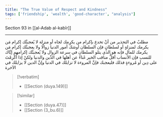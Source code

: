 ```yaml
---
title: "The True Value of Respect and Kindness"
tags: ['friendship', 'wealth', 'good-character', "analysis"]
---
```


 Section 93 in [[al-Adab al-kabīr]]

---
مطلبٌ في التحذير من أنْ تخدع بإكرام من يكرمك لجاه أو منزلة لا يُعجبنَّك إكرام مَن يكرمك لمنزلةٍ أو لسلطانٍ فإن السلطان أوشكُ أمور الدنيا زوالًا ولا يعجبنَّك إكرام مَن يكرمك للمال فإنه هو الذي يتلو السلطان في سرعة الزوال ولا يُعجبنَّك إكرامهم إيَّاك للنسب فإن الأنساب أقلُّ مناقب الخير غَناءً عن أهلها في الدِّين والدنيا  ولكنْ إذا أُكْرِمْتَ على دِين أو مُروءةٍ فذلك فليعجبك فإنَّ المروءة لا تزايلك في الدنيا وإنَّ الدين لا يزايلك في الآخرة

> [!verbatim]
> - [[Section (duya.149)]]

> [!similar]
> - [[Section (duya.47)]]
> - [[Section (3_bu.6)]]
